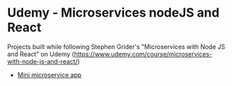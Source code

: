 # Udemy - Microservices nodeJS and React

Projects built while following Stephen Grider's "Microservices with Node JS and React" on Udemy (https://www.udemy.com/course/microservices-with-node-js-and-react/)

* [Mini microservice app](https://github.com/yaelleC/microservices-nodejs-and-react/tree/main/mini-microservices%20app)
